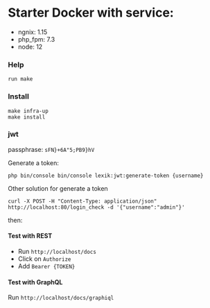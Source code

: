 # Starter Docker with service:

* ngnix: 1.15
* php_fpm: 7.3
* node: 12

### Help
``
run make 
``


### Install
```Shell
make infra-up
make install 
```

### jwt
passphrase: `sFN}+6A"5;PB9}hV`

Generate a token:
```shell
php bin/console bin/console lexik:jwt:generate-token {username}
````
Other solution for generate a token 
```shell
curl -X POST -H "Content-Type: application/json" http://localhost:80/login_check -d '{"username":"admin"}'
```

then:
#### Test with REST
* Run `http://localhost/docs`
* Click on `Authorize`
* Add `Bearer {TOKEN}`

#### Test with GraphQL
Run `http://localhost/docs/graphiql`